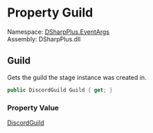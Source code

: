 # Property Guild

Namespace: [DSharpPlus.EventArgs](DSharpPlus.EventArgs.md)  
Assembly: DSharpPlus.dll

## <a id="DSharpPlus_EventArgs_StageInstanceCreateEventArgs_Guild"></a>Guild

Gets the guild the stage instance was created in.

```csharp
public DiscordGuild Guild { get; }
```

### Property Value

[DiscordGuild](DSharpPlus.Entities.DiscordGuild.md)

